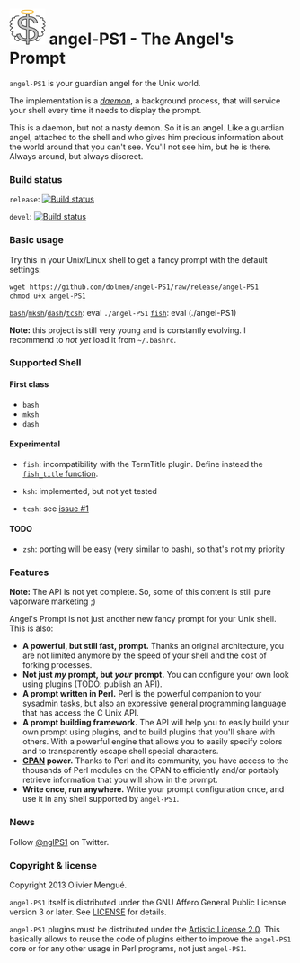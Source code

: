 ![angel-PS1 logo][1] angel-PS1 - The Angel's Prompt
===================================================

   [1]: doc/images/angel-PS1_64.png

`angel-PS1` is your guardian angel for the Unix world.


The implementation is a
[*daemon*](https://en.wikipedia.org/wiki/Daemon_%28computing%29),
a background process, that will service your shell every time it needs to
display the prompt.

This is a daemon, but not a nasty demon. So it is an angel. Like a
guardian angel, attached to the shell and who gives him precious
information about the world around that you can't see. You'll not see him,
but he is there. Always around, but always discreet.

### Build status

`release`: [![Build status](https://travis-ci.org/dolmen/angel-PS1.png?branch=release)](https://travis-ci.org/dolmen/angel-PS1)

`devel`: [![Build status](https://travis-ci.org/dolmen/angel-PS1.png?branch=devel)](https://travis-ci.org/dolmen/angel-PS1)

### Basic usage

Try this in your Unix/Linux shell to get a fancy prompt with the default
settings:

    wget https://github.com/dolmen/angel-PS1/raw/release/angel-PS1
    chmod u+x angel-PS1

[`bash`](https://www.gnu.org/software/bash/)/[`mksh`](https://www.mirbsd.org/mksh.htm)/[`dash`](http://gondor.apana.org.au/~herbert/dash/)/[`tcsh`](http://tcsh.org/):
    eval `./angel-PS1`
[`fish`](http://fishshell.com):
    eval (./angel-PS1)

**Note:** this project is still very young and is constantly evolving. I
recommend to *not yet* load it from `~/.bashrc`.

### Supported Shell

#### First class

- `bash`
- `mksh`
- `dash`

#### Experimental

- `fish`: incompatibility with the TermTitle plugin. Define instead the [`fish_title`
  function](http://fishshell.com/docs/2.0/index.html#title).
- `ksh`: implemented, but not yet tested
- `tcsh`: see [issue #1][2]

    [2]: https://github.com/dolmen/angel-PS1/issues/1

#### TODO

- `zsh`: porting will be easy (very similar to bash), so that's not my
      priority

### Features

**Note:** The API is not yet complete. So, some of this content is still
pure vaporware marketing ;)

Angel's Prompt is not just another new fancy prompt for your Unix shell.
This is also:

* **A powerful, but still fast, prompt.** Thanks an original architecture,
  you are not limited anymore by the speed of your shell and the cost of
  forking processes.
* **Not just *my* prompt, but *your* prompt.** You can configure your own
  look using plugins (TODO: publish an API).
* **A prompt written in Perl.** Perl is the powerful companion to your
  sysadmin tasks, but also an expressive general programming language that has
  access the C Unix API.
* **A prompt building framework.** The API will help you to easily build your
  own prompt using plugins, and to build plugins that you'll share with others.
  With a powerful engine that allows you to easily specify colors and to
  transparently escape shell special characters.
* **[CPAN](https://metacpan.org/) power.** Thanks to Perl and its community,
  you have access to the thousands of Perl modules on the CPAN to efficiently
  and/or portably retrieve information that you will show in the prompt.
* **Write once, run anywhere.** Write your prompt configuration once, and use
  it in any shell supported by `angel-PS1`.

### News

Follow <a href="https://twitter.com/nglPS1">@nglPS1</a> on Twitter.

### Copyright & license

Copyright 2013 Olivier Mengué.

`angel-PS1` itself is distributed under the GNU Affero General Public License
version 3 or later. See [LICENSE](LICENSE) for details.

`angel-PS1` plugins must be distributed under the
[Artistic License 2.0](http://opensource.org/licenses/Artistic-2.0).
This basically allows to reuse the code of plugins either to improve the
`angel-PS1` core or for any other usage in Perl programs, not just `angel-PS1`.

